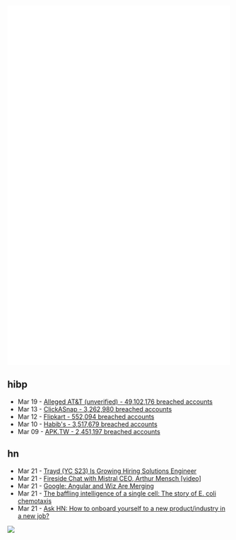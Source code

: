 ![Metrics](https://raw.githubusercontent.com/phixion/phixion/master/metrics.svg)

## hibp

<!--
for https://github.com/phixion/phixion/blob/main/.github/workflows/feeds.yml
-->
<!--START_SECTION:haveibeenpwnd-->
- Mar 19 - [Alleged AT&T (unverified) - 49,102,176 breached accounts](https://haveibeenpwned.com/PwnedWebsites#AllegedATT)
- Mar 13 - [ClickASnap - 3,262,980 breached accounts](https://haveibeenpwned.com/PwnedWebsites#ClickASnap)
- Mar 12 - [Flipkart - 552,094 breached accounts](https://haveibeenpwned.com/PwnedWebsites#Flipkart)
- Mar 10 - [Habib's - 3,517,679 breached accounts](https://haveibeenpwned.com/PwnedWebsites#Habibs)
- Mar 09 - [APK.TW - 2,451,197 breached accounts](https://haveibeenpwned.com/PwnedWebsites#APKTW)
<!--END_SECTION:haveibeenpwnd-->

## hn

<!--
for https://github.com/phixion/phixion/blob/main/.github/workflows/feeds.yml
-->
<!--START_SECTION:hn-->
- Mar 21 - [Trayd (YC S23) Is Growing Hiring Solutions Engineer](https://www.ycombinator.com/companies/trayd/jobs/diovYI2-solutions-engineer)
- Mar 21 - [Fireside Chat with Mistral CEO, Arthur Mensch [video]](https://www.youtube.com/watch?v=sQpeIuymJZ8)
- Mar 21 - [Google: Angular and Wiz Are Merging](https://twitter.com/sarah_edo/status/1770478763253379488)
- Mar 21 - [The baffling intelligence of a single cell: The story of E. coli chemotaxis](https://jsomers.net/e-coli-chemotaxis/)
- Mar 21 - [Ask HN: How to onboard yourself to a new product/industry in a new job?](https://news.ycombinator.com/item?id=39777223)
<!--END_SECTION:hn-->

<!--
for https://yhype.me
-->
![](https://hit.yhype.me/github/profile?user_id=13013670)
